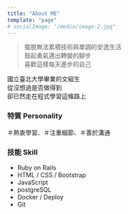 ```yaml
---
title: "About ME"
template: "page"
# socialImage: "/media/image-2.jpg"
---
```


> 擺脫無法累積技術與單調的安逸生活  
> 鼓起勇氣邁出轉變的腳步  
> 喜歡這樣每天進步的自己

國立臺北大學畢業的文組生  
從沒想過是否做得到  
卻已然走在程式學習這條路上  

### 特質 Personality
＃熱衷學習、＃注重細節、＃善於溝通

### 技能 Skill
* Ruby on Rails
* HTML / CSS / Bootstrap
* JavaScript
* postgreSQL
* Docker / Deploy
* Git